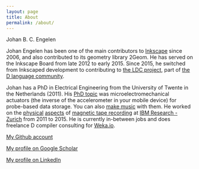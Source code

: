 ```yaml
---
layout: page
title: About
permalink: /about/
---
```


Johan B. C. Engelen

Johan Engelen has been one of the main contributors to [Inkscape](https://inkscape.org/) since 2006, and also contributed to its geometry library 2Geom. He has served on the Inkscape Board from late 2012 to early 2015.
Since 2015, he switched from Inkscaped development to contributing to [the LDC project](https://wiki.dlang.org/LDC), part of [the D language community](http://dlang.org/).

Johan has a PhD in Electrical Engineering from the University of Twente in the Netherlands (2011). His [PhD topic](http://dx.doi.org/10.3990/1.9789036531207) was microelectromechanical actuators (the inverse of the accelerometer in your mobile device) for probe-based data storage. You can also [make music](http://www.engadget.com/2010/10/04/worlds-smallest-violin-uses-mems-plays-only-for-you-video/) with them.
He worked on the [physical](https://www.flickr.com/photos/ibm_research_zurich/19337989589) [aspects](https://www.flickr.com/photos/ibm_research_zurich/16890631949) of [magnetic tape recording](https://www-03.ibm.com/press/us/en/pressrelease/46554.wss) at [IBM Research - Zurich](http://www.zurich.ibm.com/) from 2011 to 2015.
He is currently in-between jobs and does freelance D compiler consulting for [Weka.io](http://www.weka.io/).

[My Github account](https://github.com/JohanEngelen)

[My profile on Google Scholar](https://scholar.google.com/citations?user=fX8rVrwAAAAJ)

[My profile on LinkedIn](https://nl.linkedin.com/in/johan-engelen-bb711110)
